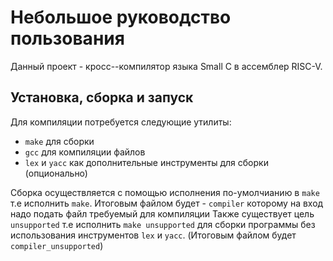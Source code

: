 # Небольшое руководство пользования
Данный проект - кросс--компилятор языка Small С в ассемблер RISC-V.
## Установка, сборка и запуск
Для компиляции потребуется следующие утилиты:
- ```make``` для сборки
- ```gcc``` для компиляции файлов
- ```lex``` и ```yacc``` как дополнительные инструменты для сборки (опционально)

Сборка осуществляется с помощью исполнения по-умолчианию в ```make``` т.е исполнить ```make```.
Итоговым файлом будет - ```compiler``` которому на вход надо подать файл требуемый для компиляции
Также существует цель ```unsupported``` т.е исполнить ```make unsupported``` для сборки программы без использования инструментов ```lex``` и ```yacc```. (Итоговым файлом будет ``` compiler_unsupported```)
